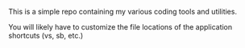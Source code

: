 This is a simple repo containing my various coding tools and utilities.

You will likely have to customize the file locations of the application shortcuts (vs, sb, etc.)
